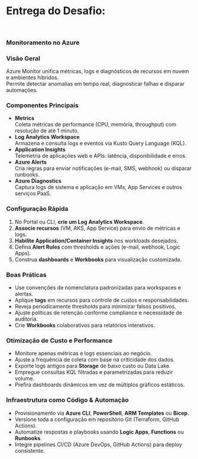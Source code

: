# Entrega do Desafio:

<br>

### Monitoramento no Azure

### Visão Geral

Azure Monitor unifica métricas, logs e diagnósticos de recursos em nuvem e ambientes híbridos.  
Permite detectar anomalias em tempo real, diagnosticar falhas e disparar automações.

### Componentes Principais

- **Metrics**  
  Coleta métricas de performance (CPU, memória, throughput) com resolução de até 1 minuto.  
- **Log Analytics Workspace**  
  Armazena e consulta logs e eventos via Kusto Query Language (KQL).  
- **Application Insights**  
  Telemetria de aplicações web e APIs: latência, disponibilidade e erros.  
- **Azure Alerts**  
  Cria regras para enviar notificações (e-mail, SMS, webhook) ou disparar runbooks.  
- **Azure Diagnostics**  
  Captura logs de sistema e aplicação em VMs, App Services e outros serviços PaaS.

### Configuração Rápida

1. No Portal ou CLI, **crie um Log Analytics Workspace**.  
2. **Associe recursos** (VM, AKS, App Service) para envio de métricas e logs.  
3. **Habilite Application/Container Insights** nos workloads desejados.  
4. Defina **Alert Rules** com thresholds e ações (e-mail, webhook, Logic Apps).  
5. Construa **dashboards** e **Workbooks** para visualização customizada.

### Boas Práticas

- Use convenções de nomenclatura padronizadas para workspaces e alertas.  
- Aplique **tags** em recursos para controle de custos e responsabilidades.  
- Reveja periodicamente thresholds para minimizar falsos positivos.  
- Ajuste políticas de retenção conforme compliance e necessidade de auditoria.  
- Crie **Workbooks** colaborativos para relatórios interativos.

### Otimização de Custo e Performance

- Monitore apenas métricas e logs essenciais ao negócio.  
- Ajuste a frequência de coleta com base na criticidade dos dados.  
- Exporte logs antigos para **Storage** de baixo custo ou Data Lake.  
- Empregue consultas KQL filtradas e parametrizadas para reduzir volume.  
- Prefira dash­boards dinâmicos em vez de múltiplos gráficos estáticos.

### Infraestrutura como Código & Automação

- Provisionamento via **Azure CLI**, **PowerShell**, **ARM Templates** ou **Bicep**.  
- Versione toda a configuração em repositório Git (Terraform, GitHub Actions).  
- Automatize respostas e playbooks usando **Logic Apps**, **Functions** ou **Runbooks**.  
- Integre pipelines CI/CD (Azure DevOps, GitHub Actions) para deploy consistente.
